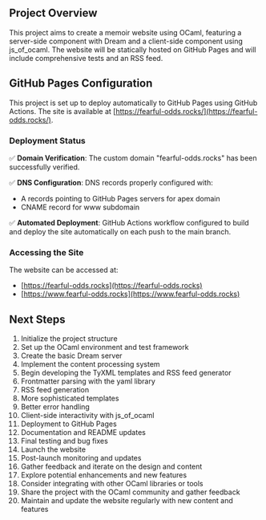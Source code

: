 ## Project Overview

This project aims to create a memoir website using OCaml, featuring a server-side component with Dream and a client-side component using js_of_ocaml. The website will be statically hosted on GitHub Pages and will include comprehensive tests and an RSS feed.

## GitHub Pages Configuration

This project is set up to deploy automatically to GitHub Pages using GitHub Actions. The site is available at [https://fearful-odds.rocks/](https://fearful-odds.rocks/).

### Deployment Status

✅ **Domain Verification**: The custom domain "fearful-odds.rocks" has been successfully verified.

✅ **DNS Configuration**: DNS records properly configured with:
- A records pointing to GitHub Pages servers for apex domain
- CNAME record for www subdomain

✅ **Automated Deployment**: GitHub Actions workflow configured to build and deploy the site automatically on each push to the main branch.

### Accessing the Site

The website can be accessed at:
- [https://fearful-odds.rocks](https://fearful-odds.rocks)
- [https://www.fearful-odds.rocks](https://www.fearful-odds.rocks)

## Next Steps

1. Initialize the project structure
2. Set up the OCaml environment and test framework
3. Create the basic Dream server
4. Implement the content processing system
5. Begin developing the TyXML templates and RSS feed generator
6. Frontmatter parsing with the yaml library
7. RSS feed generation
8. More sophisticated templates
9. Better error handling
10. Client-side interactivity with js_of_ocaml
11. Deployment to GitHub Pages
12. Documentation and README updates
13. Final testing and bug fixes
14. Launch the website
15. Post-launch monitoring and updates
16. Gather feedback and iterate on the design and content
17. Explore potential enhancements and new features
18. Consider integrating with other OCaml libraries or tools
19. Share the project with the OCaml community and gather feedback
20. Maintain and update the website regularly with new content and features
  